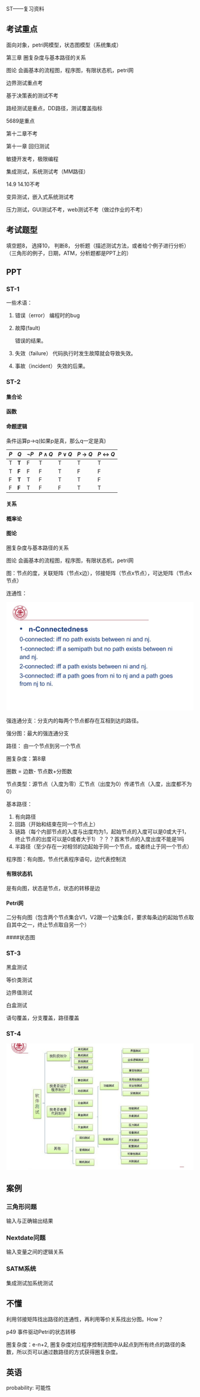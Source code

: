 ST——复习资料

## 考试重点

面向对象，petri网模型，状态图模型（系统集成）

第三章  圈复杂度与基本路径的关系

图论 会画基本的流程图，程序图，有限状态机，petri网

边界测试重点考

基于决策表的测试不考

路经测试是重点，DD路径，测试覆盖指标

5689是重点

第十二章不考

第十一章 回归测试

敏捷开发考，极限编程

集成测试，系统测试考（MM路径）

14.9 14.10不考

变异测试，嵌入式系统测试考

压力测试，GUI测试不考，web测试不考（做过作业的不考）



## 考试题型

填空题8， 选择10， 判断8， 分析题（描述测试方法，或者给个例子进行分析）（三角形的例子，日期，ATM，分析题都是PPT上的）

## PPT

### ST-1

一些术语：

1. 错误（error）
   编程时的bug

2. 故障(fault)

   错误的结果。

3. 失效（failure）
   代码执行时发生故障就会导致失效。

4. 事故（incident）
   失效的后果。

### ST-2

#### 集合论

#### 函数

#### 命题逻辑

条件运算p->q(如果p是真，那么q一定是真)

| *P*  | *Q*   | ¬*P* | *P* ∧ *Q* | *P* ∨ *Q* | *P* → *Q* | *P* ↔ *Q* |
| ---- | ----- | ---- | --------- | --------- | --------- | --------- |
| T    | **T** | F    | T         | T         | T         | T         |
| T    | **F** | F    | F         | T         | F         | F         |
| F    | **T** | T    | F         | T         | T         | F         |
| F    | **F** | T    | F         | F         | T         | T         |

#### 关系

#### 概率论

#### 图论

圈复杂度与基本路径的关系

图论 会画基本的流程图，程序图，有限状态机，petri网

图：节点的度，关联矩阵（节点x边），邻接矩阵（节点x节点），可达矩阵（节点x节点）

连通性：

![](pics\0001.JPG)

强连通分支：分支内的每两个节点都存在互相到达的路径。

强分图：最大的强连通分支

路径： 由一个节点到另一个节点

圈复杂度：第8章

圈数 = 边数- 节点数+分图数

节点类型：源节点（入度为零）汇节点（出度为0）传递节点（入度，出度都不为0）

基本路径：

1. 有向路径
2. 回路（开始和结束在同一个节点上）
3. 链路（每个内部节点的入度与出度均为1，起始节点的入度可以是0或大于1，终止节点的出度可以是0或者大于1）？？？首末节点的入度出度不能是1吗
4. 半路径（至少存在一对相邻的边起始于同一个节点，或者终止于同一个节点）

程序图：有向图，节点代表程序语句，边代表控制流

#### 有限状态机

是有向图，状态是节点，状态的转移是边

#### Petri网

二分有向图（包含两个节点集合V1，V2跟一个边集合E，要求每条边的起始节点取自其中之一，终止节点取自另一个）

####状态图

### ST-3

黑盒测试

等价类测试

边界值测试

白盒测试

语句覆盖，分支覆盖，路径覆盖

### ST-4

![](pics\0002.JPG)





## 案例

### 三角形问题

输入与正确输出结果

### Nextdate问题

输入变量之间的逻辑关系

### SATM系统

集成测试加系统测试

## 不懂

利用邻接矩阵找出路径的连通性，再利用等价关系找出分图。How？

p49 事件驱动Petri的状态转移

圈复杂度：e-n+2, 圈复杂度对应程序控制流图中从起点到所有终点的路径的条数，所以页可以通过数路径的方式获得圈复杂度。

## 英语

probability: 可能性

